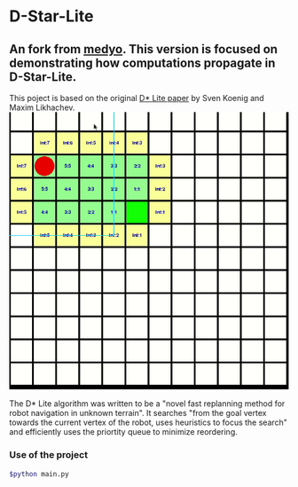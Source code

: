 # D-Star-Lite
## An fork from [medyo](https://github.com/mdeyo/d-star-lite). This version is focused on demonstrating how computations propagate in D-Star-Lite.

This poject is based on the original [D* Lite paper](http://idm-lab.org/bib/abstracts/papers/aaai02b.pdf) by Sven Koenig and Maxim Likhachev.
![DEMO](demo.gif)

The D* Lite algorithm was written to be a "novel fast replanning method for robot navigation in unknown terrain". It searches "from the goal vertex towards the current vertex of the robot, uses heuristics to focus the search" and efficiently uses the priortity queue to minimize reordering.

### Use of the project

~~~bash
$python main.py
~~~
